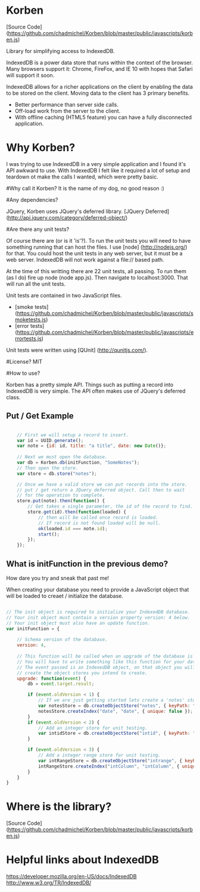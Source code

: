 Korben
======
[Source Code] (https://github.com/chadmichel/Korben/blob/master/public/javascripts/korben.js)
 
Library for simplifying access to IndexedDB.

IndexedDB is a power data store that runs within the context of the browser. Many browsers support it: Chrome, FireFox, and IE 10 with hopes that Safari will support it soon. 

IndexedDB allows for a richer applications on the client by enabling the data to be stored on the client. Moving data to the client has 3 primary benefits.
* Better performance than server side calls.
* Off-load work from the server to the client.
* With offline caching (HTML5 feature) you can have a fully disconnected application.

# Why Korben? 
I was trying to use IndexedDB in a very simple application and I found it's API awkward to use. With IndexedDB I felt like it required a lot of setup and teardown ot make the calls I wanted, which were pretty basic.

#Why call it Korben? 
It is the name of my dog, no good reason :)

#Any dependencies?

JQuery, Korben uses JQuery's deferred library. [JQuery Deferred] (http://api.jquery.com/category/deferred-object/)

#Are there any unit tests?

Of course there are (or is it 'is'?). To run the unit tests you will need to have something running that can host the files. I use [node] (http://nodejs.org/) for that. You could host the unit tests in any web server, but it must be a web server. IndexedDB will not work against a file:// based path.

At the time of this writting there are 22 unit tests, all passing. To run them (as I do) fire up node (node app.js). Then navigate to localhost:3000. That will run all the unit tests. 

Unit tests are contained in two JavaScript files. 
* [smoke tests] (https://github.com/chadmichel/Korben/blob/master/public/javascripts/smoketests.js)
* [error tests] (https://github.com/chadmichel/Korben/blob/master/public/javascripts/errortests.js)

Unit tests were written using [QUnit] (http://qunitjs.com/).

#License?
MIT

#How to use?

Korben has a pretty simple API. Things such as putting a record into IndexedDB is very simple. The API often makes use of JQuery's deferred class.

## Put / Get Example

```javascript

	// First we will setup a record to insert.
	var id = UUID.generate();
	var note = {id: id, title: "a title", date: new Date()};
	
	// Next we must open the database.
	var db = Korben.db(initFunction, "SomeNotes");
	// Then open the store.
	var store = db.store("notes");

	// Once we have a valid store we can put records into the store.
	// put / get return a JQuery deferred object. Call then to wait
	// for the operation to complete.
	store.put(note).then(function() {
		// Get takes a single parameter, the id of the record to find.
		store.get(id).then(function(loaded) {
			// then will be called once record is loaded.
			// If record is not found loaded will be null.
			ok(loaded.id === note.id);
			start();
		});
	});


```

## What is initFunction in the previous demo? 
How dare you try and sneak that past me!

When creating your database you need to provide a JavaScript object that will be loaded to creaet / initialize the database.

```javascript

// The init object is required to initialize your IndexedDB database.
// Your init object must contain a version property version: 4 below.
// Your init object must also have an update function.
var initFunction = {			
	
	// Schema version of the database.
	version: 4,
	
	// This function will be called when an upgrade of the database is required.
	// You will have to write something like this function for your database.
	// The event passed is an IndexedDB object, on that object you will have to
	// create the object stores you intend to create.
	upgrade: function(event) {
		db = event.target.result;

		if (event.oldVersion < 1) {
			// If we are just getting started lets create a 'notes' store for unit testing.
			var notesStore = db.createObjectStore("notes", { keyPath: "id" });
			notesStore.createIndex("date", "date", { unique: false });
		}	   
		if (event.oldVersion < 2) {
			// Add an integer store for unit testing.
			var intidStore = db.createObjectStore("intid", { keyPath: "id" });			
		}	   

		if (event.oldVersion < 3) {
			// Add a integer range store for unit testing.
			var intRangeStore = db.createObjectStore("intrange", { keyPath: "id" });
			intRangeStore.createIndex("intColumn", "intColumn", { unique: false });
		}	   
	}
}

```

# Where is the library?

[Source Code] (https://github.com/chadmichel/Korben/blob/master/public/javascripts/korben.js)

# Helpful links about IndexedDB

https://developer.mozilla.org/en-US/docs/IndexedDB
http://www.w3.org/TR/IndexedDB/

